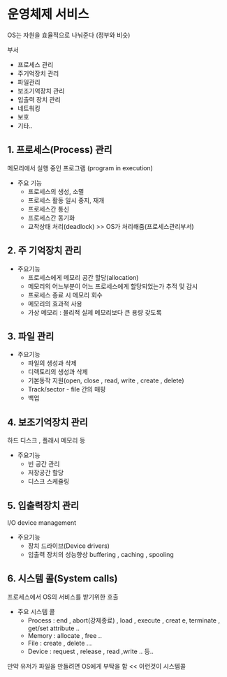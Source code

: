 # 운영체제 서비스

OS는 자원을 효율적으로 나눠준다 (정부와 비슷)

 부서 
- 프로세스 관리
- 주기억장치 관리
- 파일관리
- 보조기억장치 관리
- 입출력 장치 관리
- 네트워킹
- 보호
- 기타..

## 1. 프로세스(Process) 관리 

메모리에서 실행 중인 프로그램 (program in execution)

+ 주요 기능
  - 프로세스의 생성, 소멸
  - 프로세스 활동 일시 중지, 재개
  - 프로세스간 통신
  - 프로세스간 동기화
  - 교착상태 처리(deadlock) >> OS가 처리해줌(프로세스관리부서)

## 2. 주 기억장치 관리

  + 주요기능
    - 프로세스에게 메모리 공간 할당(allocation)
    - 메모리의 어느부분이 어느 프로세스에게 할당되었는가 추적 및 감시
    - 프로세스 종료 시 메모리 회수
    - 메모리의 효과적 사용
    - 가상 메모리 : 물리적 실제 메모리보다 큰 용량 갖도록

## 3. 파일 관리

  + 주요기능
    - 파일의 생성과 삭제
    - 디렉토리의 생성과 삭제
    - 기본동작 지원(open, close , read, write , create , delete)    
    - Track/sector - file 간의 매핑
    - 백업

## 4. 보조기억장치 관리

  하드 디스크 , 플래시 메모리 등
  + 주요기능    
    - 빈 공간 관리
    - 저장공간 할당
    - 디스크 스케쥴링 

## 5. 입출력장치 관리
  
  I/O device management
  + 주요기능
    - 장치 드라이브(Device drivers)
    - 입출력 장치의 성능향상 buffering , caching , spooling

## 6. 시스템 콜(System calls)

   프로세스에서 OS의 서비스를 받기위한 호출    

   + 주요 시스템 콜
     - Process : end , abort(강제종료) , load , execute , creat e,
     terminate , get/set attribute ..
     - Memory : allocate , free ..
     - File : create , delete ...
     - Device : request , release , read ,write ..
     등..

   만약 유저가 파일을 만들려면 OS에게 부탁을 함 << 이런것이 시스템콜   


   